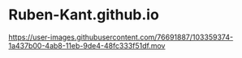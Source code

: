 # Ruben-Kant.github.io

https://user-images.githubusercontent.com/76691887/103359374-1a437b00-4ab8-11eb-9de4-48fc333f51df.mov


